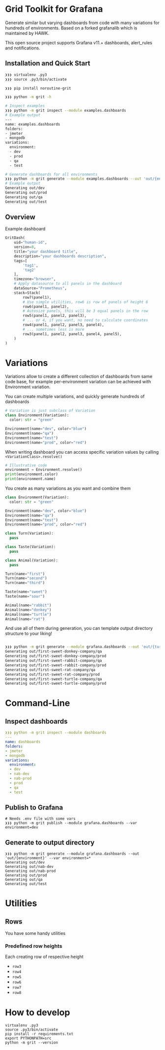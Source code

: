 Grid Toolkit for Grafana
===

Generate similar but varying dashboards from code with many variations for hundreds of environments. Based on a forked grafanalib which is maintained by HAWK.

This open source project supports Grafana v11.+ dashboards, alert_rules and notifications.

## Installation and Quick Start

```bash
❯❯❯ virtualenv .py3
❯❯❯ source .py3/bin/activate

❯❯❯ pip install noroutine-grit

❯❯❯ python -m grit -h

# Inspect examples
❯❯❯ python -m grit inspect --module examples.dashboards
# Example output
---
name: examples.dashboards
folders:
- jmeter
- mongodb
variations:
  environment:
  - dev
  - prod
  - qa
  - test

# Generate dashboards for all environments
❯❯❯ python -m grit generate --module examples.dashboards --out 'out/{environment}' --var 'environment=*' 
# Example output 
Generating out/dev
Generating out/prod
Generating out/qa
Generating out/test

```

## Overview
Example dashboard

```python
GritDash(
    uid="human-id",
    version=8,
    title="your dashboard title",
    description="your dashboards description",
    tags=[
        'tag1',
        'tag2'
    ],
    timezone="browser",
    # Apply datasource to all panels in the dashboard
    dataSource="Prometheus",
    stack=Stack(
        row7(panel1),
        # Use simple utilities, row6 is row of panels of height 6
        row6(panel1, panel2),
        # Autosize panels, this will be 3 equal panels in the row
        row5(panel1, panel2, panel3),
        # ... or 4, if you want, no need to calculate coordinates
        row4(panel1, panel2, panel3, panel4),
        # ... sometimes less is more
        row3(panel1, panel2, panel3, panel4, panel5),
    )
)
```

# Variations

Variations allow to create a different collection of dashboards from same code base, for example per-environment variation can be achieved with Environment variation.

You can create multiple variations, and quickly generate hundreds of dashboards

```python
# Variation is just subclass of Variation
class Environment(Variation):
  color: str = "green"

Environment(name="dev", color="blue")
Environment(name="qa")
Environment(name="test")
Environment(name="prod", color="red")
```

When writing dashboard you can access specific variation values by calling `<VariationClass>.resolve()`

```python
# Illustrative code
environment = Environment.resolve()
print(environment.color)
print(environment.name)
```

You create as many variations as you want and combine them
```python
class Environment(Variation):
  color: str = "green"

Environment(name="dev", color="blue")
Environment(name="qa")
Environment(name="test")
Environment(name="prod", color="red")

class Turn(Variation):
  pass

class Taste(Variation):
  pass

class Animal(Variation):
  pass

Turn(name="first")
Turn(name="second")
Turn(name="third")

Taste(name="sweet")
Taste(name="sour")

Animal(name="rabbit")
Animal(name="donkey")
Animal(name="turtle")
Animal(name="rat")
```

And use all of them during generation, you can template output directory structure to your liking!

```bash

❯❯❯ python -m grit generate --module grafana.dashboards --out 'out/{turn}-{taste}-{animal}-company/{environment}' --var environment=qa environment=prod animal=* turn=first taste=sweet
Generating out/first-sweet-donkey-company/qa
Generating out/first-sweet-donkey-company/prod
Generating out/first-sweet-rabbit-company/qa
Generating out/first-sweet-rabbit-company/prod
Generating out/first-sweet-rat-company/qa
Generating out/first-sweet-rat-company/prod
Generating out/first-sweet-turtle-company/qa
Generating out/first-sweet-turtle-company/prod
```

# Command-Line

## Inspect dashboards

```yaml
❯❯❯ python -m grit inspect --module dashboards
---
name: dashboards
folders:
- jmeter
- mongodb
variations:
  environment:
  - dev
  - nab-dev
  - nab-prod
  - prod
  - qa
  - test
```

## Publish to Grafana

```
# Needs .env file with some vars
❯❯❯ python -m grit publish --module grafana.dashboards --var environment=dev
```

## Generate to output directory

```shell
❯❯❯ python -m grit generate --module grafana.dashboards --out 'out/{environment}' --var environment=*
Generating out/dev
Generating out/nab-dev
Generating out/nab-prod
Generating out/prod
Generating out/qa
Generating out/test
```

# Utilities

## Rows
You have some handy utilities

### Predefined row heights

Each creating row of respective height
  *  `row3`
  *  `row4`
  *  `row5`
  *  `row6`
  *  `row7`
  *  `row8`

# How to develop

```
virtualenv .py3
source .py3/bin/activate
pip install -r requirements.txt
export PYTHONPATH=src
python -m grit --version
```
